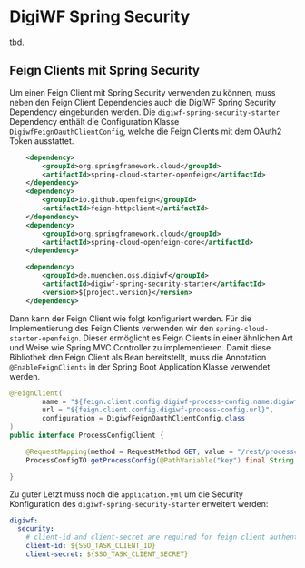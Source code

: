 # DigiWF Spring Security

tbd.

## Feign Clients mit Spring Security

Um einen Feign Client mit Spring Security verwenden zu können, muss neben den Feign Client Dependencies auch die DigiWF Spring Security Dependency eingebunden werden.
Die `digiwf-spring-security-starter` Dependency enthält die Configuration Klasse `DigiwfFeignOauthClientConfig`, welche die Feign Clients mit dem OAuth2 Token ausstattet.

```xml
    <dependency>
        <groupId>org.springframework.cloud</groupId>
        <artifactId>spring-cloud-starter-openfeign</artifactId>
    </dependency>
    <dependency>
        <groupId>io.github.openfeign</groupId>
        <artifactId>feign-httpclient</artifactId>
    </dependency>
    <dependency>
        <groupId>org.springframework.cloud</groupId>
        <artifactId>spring-cloud-openfeign-core</artifactId>
    </dependency>

    <dependency>
        <groupId>de.muenchen.oss.digiwf</groupId>
        <artifactId>digiwf-spring-security-starter</artifactId>
        <version>${project.version}</version>
    </dependency>
```

Dann kann der Feign Client wie folgt konfiguriert werden. Für die Implementierung des Feign Clients verwenden wir den `spring-cloud-starter-openfeign`.
Dieser ermöglicht es Feign Clients in einer ähnlichen Art und Weise wie Spring MVC Controller zu implementieren.
Damit diese Bibliothek den Feign Client als Bean bereitstellt, muss die Annotation `@EnableFeignClients` in der Spring Boot Application Klasse verwendet werden.

```java
@FeignClient(
        name = "${feign.client.config.digiwf-process-config.name:digiwf-process-api}",
        url = "${feign.client.config.digiwf-process-config.url}",
        configuration = DigiwfFeignOauthClientConfig.class
)
public interface ProcessConfigClient {

    @RequestMapping(method = RequestMethod.GET, value = "/rest/processconfig/{key}", consumes = "application/json")
    ProcessConfigTO getProcessConfig(@PathVariable("key") final String engine);

}
```

Zu guter Letzt muss noch die `application.yml` um die Security Konfiguration des `digiwf-spring-security-starter` erweitert werden:

```yaml
digiwf:
  security:
    # client-id and client-secret are required for feign client authentication
    client-id: ${SSO_TASK_CLIENT_ID}
    client-secret: ${SSO_TASK_CLIENT_SECRET}
```
